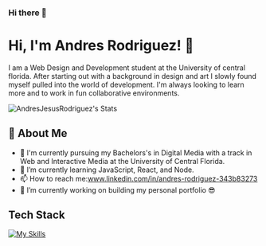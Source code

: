 ### Hi there 👋

<!--
**AndresJesusRodriguez/AndresJesusRodriguez** is a ✨ _special_ ✨ repository because its `README.md` (this file) appears on your GitHub profile.

Here are some ideas to get you started:

- 🔭 I’m currently working on ...
- 🌱 I’m currently learning ...
- 👯 I’m looking to collaborate on ...
- 🤔 I’m looking for help with ...
- 💬 Ask me about ...
- 📫 How to reach me: ...
- 😄 Pronouns: ...
- ⚡ Fun fact: ...

Hey Everyone! my name is Andres Jesus Rodriguez I am a Digital Media Student at the University of Central Florida and a Front-End Developer. I started with a background in Design and Art and slowly found myself pulled into the world of development. I'm always looking to learn more and to work in fun collaborative environments. 

- 👨‍🎓 I am currently studying at the University of Central Florida Majoring in Web Design and Development.
- 🌱 I’m currently learning JavaScript, React, and Node.
- 📫 How to reach me:www.linkedin.com/in/andres-rodriguez-343b83273
- 🔭 I’m currently working on building my personal portfolio 😎
-->
# Hi, I'm Andres Rodriguez! 👋

I am a Web Design and Development student at the University of central florida. After starting out with a background in design and art I slowly found myself pulled into the world of development. I'm always looking to learn more and to work in fun collaborative environments.

![AndresJesusRodriguez's Stats](https://github-readme-stats.vercel.app/api?username=AndresJesusRodriguez&theme=vue-dark&show_icons=true&hide_border=true&count_private=true)

## 🚀 About Me

- 🔭 I'm currently pursuing my Bachelors's in Digital Media with a track in Web and Interactive Media at the University of Central Florida.
- 🌱 I’m currently learning JavaScript, React, and Node.
- 📫 How to reach me:www.linkedin.com/in/andres-rodriguez-343b83273
- 🔭 I’m currently working on building my personal portfolio 😎

## Tech Stack
[![My Skills](https://skillicons.dev/icons?i=js,react,nextjs,nodejs,npm,html,css,sass,tailwind,bootstrap,figma,git,github,postman,vscode)](https://skillicons.dev)
